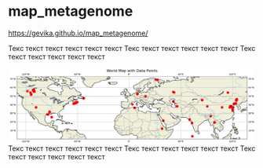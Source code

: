 # map_metagenome
https://gevika.github.io/map_metagenome/

Текс текст текст текст текст текст
Текс текст текст текст текст текст
Текс текст текст текст текст текст
<!-- START-MAP-INSERT -->
<img src="./images/map_image.png" alt="My Map" style="display:block; margin: 0 auto;">
<!-- END-MAP-INSERT -->
Текс текст текст текст текст текст
Текс текст текст текст текст текст
Текс текст текст текст текст текст
